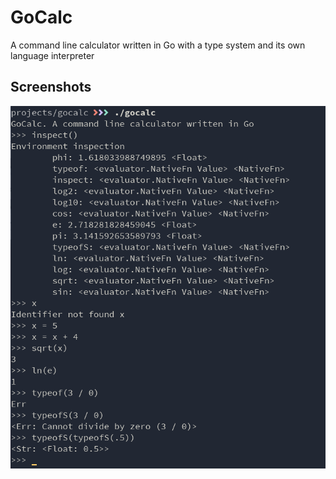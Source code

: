 # GoCalc
A command line calculator written in Go with a type system and its own language interpreter


## Screenshots
![Showcase](screenshots/1.png)
